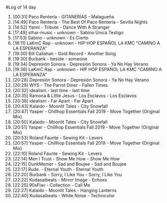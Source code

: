 #Log of 14 day

1. [00:31] Paco Rentería - GITANERÍAS - Malagueña
1. [14:49] Paco Rentería - The Best Of Paco Rentería - Sevilla Nights
1. [14:52] Yanni - Tribute - Dance With A Stranger
1. [17:49] sthar-music - unknown - Sabino Única Testigo
1. [17:53] Sabino - unknown - Es Cierto
1. [18:11] LaKmC Rap - unknown - HIP HOP ESPAÑOL LA KMC "CAMINO A LA ESPERANZA"
1. [19:30] Bill Callahan - Gold Record - Another Song
1. [19:30] Burbank - beside - someone
1. [19:34] Depresión Sonora - Depresión Sonora - Ya No Hay Verano
1. [19:36] LaKmC Rap - unknown - HIP HOP ESPAÑOL LA KMC "CAMINO A LA ESPERANZA"
1. [20:28] Depresión Sonora - Depresión Sonora - Ya No Hay Verano
1. [20:29] WYS - The Parrot Diner - Fallen Times
1. [20:32] idealism - last time - last time
1. [20:35] Ramona & Little Jesus - Los Esclavos - Los Esclavos
1. [20:38] idealism - Far Apart - Far Apart
1. [20:43] Kalaido - Moonlit Tales - City Snowfall
1. [20:47] Yasper - Chillhop Essentials Fall 2019 - Move Together (Original Mix)
1. [20:50] Kalaido - Moonlit Tales - City Snowfall
1. [20:51] Yasper - Chillhop Essentials Fall 2019 - Move Together (Original Mix)
1. [20:53] Roland Faunte - Sewing Kit - Levers
1. [20:57] Yasper - Chillhop Essentials Fall 2019 - Move Together (Original Mix)
1. [22:10] Roland Faunte - Sewing Kit - Levers
1. [22:14] Men I Trust - Show Me How - Show Me How
1. [22:15] DunkMemer - Sad and Boujee - Sad and Boujee
1. [22:17] Rude. - Eternal Youth - Eternal Youth
1. [22:20] Burbank - Sorry, I Like You - Sorry, I Like You
1. [22:22] Kudasaibeats - Mirror Image - Echoes
1. [22:25] 90sFlav - Collection - Call Me
1. [22:27] Kalaido - Moonlit Tales - Hanging Lanterns
1. [22:40] Kudasaibeats - White Noise - Technicolor
